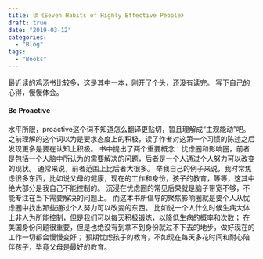 ```yaml
---
title: 读《Seven Habits of Highly Effective People》
draft: true
date: "2019-03-12"
categories:
  - "Blog"
tags:
  - "Books"
---
```


最近读的鸡汤书比较多，这是其中一本，刚开了个头，还没有读完。
写下自己的心得，慢慢体会。

#### Be Proactive
水平所限，proactive这个词不知道怎么翻译更贴切，暂且理解成“主观能动”吧。
之前理解的这个词以为是要求态度上的积极，读了作者对这第一个习惯的陈述之后发现更多是要在认知上积极。
书中提出了两个重要概念：忧虑圈和影响圈，前者是包括一个人脑中所认为的需要解决的问题，后者是一个人通过个人努力可以改变的现状。
通常来说，前者范围上比后者大很多。
举我自己的例子来说，我时常焦虑很多东西，比如说父母的健康，现在的工作和身份，孩子的教育，等等，这其中绝大部分是我自己不能控制的。
沉浸在忧虑圈的常见后果就是脑子带宽不够，不能专注在当下需要解决的问题上。
而这本书所倡导的聚焦影响圈就是要个人从忧虑圈中找出那些通过个人努力可以改变的东西。
比如说一个人什么时候生病大体上非人为所能控制，但是我们可以每天积极锻炼，以降低生病的概率和次数；
在美国身份问题很重要，但是也绝没有到拿不到身份就过不下去的地步，做好现在的工作一切都会慢慢变好；
预期忧虑孩子的教育，不如现在每天多花时间和耐心陪伴孩子，毕竟父母是最好的教育。

### 


###